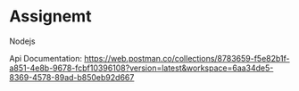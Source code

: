 # Assignemt
Nodejs


Api Documentation: https://web.postman.co/collections/8783659-f5e82b1f-a851-4e8b-9678-fcbf10396108?version=latest&workspace=6aa34de5-8369-4578-89ad-b850eb92d667
